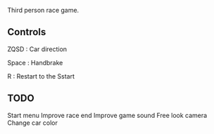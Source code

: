 Third person race game.

## Controls

ZQSD : Car direction

Space : Handbrake

R : Restart to the Sstart


## TODO

Start menu
Improve race end
Improve game sound
Free look camera
Change car color
